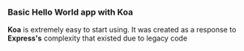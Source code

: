 ### Basic Hello World app with Koa

**Koa** is extremely easy to start using. It was created as a response to **Express's** complexity that existed due to legacy code
